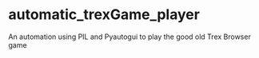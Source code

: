 # automatic_trexGame_player
An automation using PIL and Pyautogui to play the good old Trex Browser game
